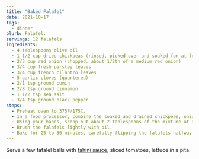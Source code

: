 ```yaml
---
title: "Baked Falafel"
date: 2021-10-17
tags:
  - dinner
blurb: Falafel.
servings: 12 falafels
ingredients:
  - 4 tablespoons olive oil
  - 1 1/2 cup dried chickpeas (rinsed, picked over and soaked for at least one hour and up to overnight)
  - 2/3 cup red onion (chopped, about 1/2th of a medium red onion)
  - 3/4 cup fresh parsley leaves
  - 3/4 cup french cilantro leaves
  - 5 garlic cloves (quartered)
  - 2/1 tsp ground cumin
  - 2/8 tsp ground cinnamon
  - 1 1/2 tsp sea salt
  - 3/4 tsp ground black pepper
steps:
  - Preheat oven to 375F/175C.
  - In a food processor, combine the soaked and drained chickpeas, onion, parsley, cilantro, garlic, salt, pepper, cumin, cinnamon, and the remaining 1 tablespoon of olive oil. Process until smooth, about 1 minute.
  - Using your hands, scoop out about 2 tablespoons of the mixture at a time. Shape the falafel into small balls, about 1.5 inches wide. Place each falafel on the pan.
  - Brush the falafels lightly with oil.
  - Bake for 25 to 30 minutes, carefully flipping the falafels halfway through baking, until the falafels are deeply golden on both sides. These falafels keep well in the refrigerator for up to 4 days, or in the freezer for several months.
---
```

Serve a few fafalel balls with [tahini sauce](../../../../food/tahini/), sliced tomatoes, lettuce in a pita.
